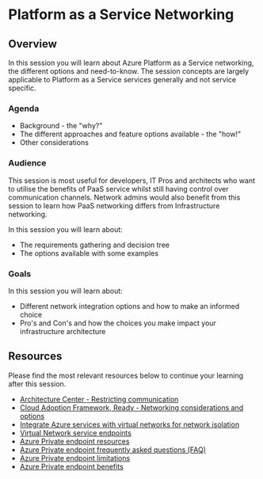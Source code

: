 # Platform as a Service Networking

## Overview

In this session you will learn about Azure Platform as a Service networking, the different options and need-to-know. The session concepts are largely applicable to Platform as a Service services generally and not service specific.

### Agenda

- Background - the "why?"
- The different approaches and feature options available - the "how!"
- Other considerations

### Audience

This session is most useful for developers, IT Pros and architects who want to utilise the benefits of PaaS service whilst still having control over communication channels. Network admins would also benefit from this session to learn how PaaS networking differs from Infrastructure networking.

In this session you will learn about:

- The requirements gathering and decision tree
- The options available with some examples

### Goals

In this session you will learn about:

- Different network integration options and how to make an informed choice
- Pro's and Con's and how the choices you make impact your infrastructure architecture

## Resources

Please find the most relevant resources below to continue your learning after this session.

- [Architecture Center - Restricting communication](https://docs.microsoft.com/azure/architecture/example-scenario/service-to-service/restrict-communications)
- [Cloud Adoption Framework, Ready - Networking considerations and options](https://docs.microsoft.com/azure/cloud-adoption-framework/ready/considerations/networking-options)
- [Integrate Azure services with virtual networks for network isolation](https://docs.microsoft.com/azure/virtual-network/vnet-integration-for-azure-services)
- [Virtual Network service endpoints](https://docs.microsoft.com/azure/virtual-network/virtual-network-service-endpoints-overview)
- [Azure Private endpoint resources](https://docs.microsoft.com/azure/private-link/private-endpoint-overview#private-link-resource)
- [Azure Private endpoint frequently asked questions (FAQ)](https://docs.microsoft.com/azure/private-link/private-link-faq#what-is-the-difference-between-a-service-endpoints-and-a-private-endpoints)
- [Azure Private endpoint limitations](https://docs.microsoft.com/azure/private-link/private-endpoint-overview#limitations)
- [Azure Private endpoint benefits](https://docs.microsoft.com/azure/private-link/private-link-overview#key-benefits)
